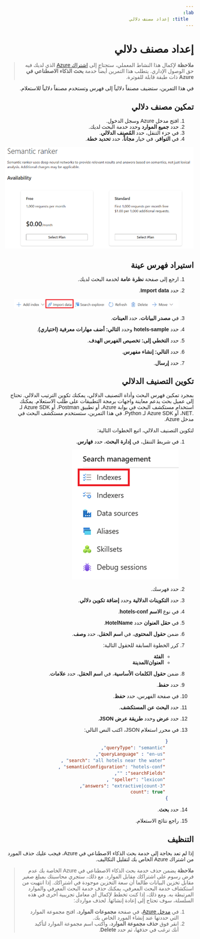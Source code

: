 ```yaml
---
lab:
  title: إعداد مصنف دلالي
---
```

<style>
  body {
    direction: rtl;
    text-align: right;
    font-family: Arial, sans-serif; /* Ensure Arabic fonts are supported */
  }

  h1, h2, h3, h4, h5, h6 {
    text-align: right;
  }

  p {
    text-align: right;
  }
</style>


# إعداد مصنف دلالي

> **ملاحظة** لإكمال هذا النشاط المعملي، ستحتاج إلى [اشتراك Azure](https://azure.microsoft.com/free?azure-portal=true) الذي لديك فيه حق الوصول الإداري. يتطلب هذا التمرين أيضاً خدمة **بحث الذكاء الاصطناعي في Azure** ذات طبقة قابلة للفوترة.

في هذا التمرين، ستضيف مصنفاً دلالياً إلى فهرس وتستخدم مصنفاً دلالياً للاستعلام.

## تمكين مصنف دلالي

1. افتح مدخل Azure وسجل الدخول.
1. حدد **جميع الموارد** وحدد خدمة البحث لديك.
1. في جزء التنقل، حدد **المُصنف الدلالي**.
1. في **التوافر**، في خيار **مجاناً**، حدد **تحديد خطة**.

![لقطة شاشة لمربع حوار المصنف الدلالي.](../media/semantic-search/semanticsearch.png)

## استيراد فهرس عينة

1. ارجع إلى صفحة **نظرة عامة** لخدمة البحث لديك.
1. حدد **Import data**.

    ![لقطة شاشة لزر استيراد البيانات.](../media/semantic-search/importdata.png)

1. في **مصدر البيانات**، حدد **العينات**.
1. حدد **hotels-sample** وحدد **التالي: أضف مهارات معرفية (اختياري)**.
1. حدد **التخطي إلى: تخصيص الفهرس الهدف**.
1. حدد **التالي: إنشاء مفهرس**.
1. حدد **إرسال**.

## تكوين التصنيف الدلالي

بمجرد تمكين فهرس البحث وأداة التصنيف الدلالي، يمكنك تكوين الترتيب الدلالي. تحتاج إلى عميل بحث يدعم معاينة واجهات برمجة التطبيقات على طلب الاستعلام. يمكنك استخدام مستكشف البحث في بوابة Azure، أو تطبيق Postman، أو Azure SDK لـ .NET، أو Azure SDK لـ Python. في هذا التمرين، ستستخدم مستكشف البحث في مدخل Azure.

لتكوين التصنيف الدلالي، اتبع الخطوات التالية:

1. في شريط التنقل، في **إدارة البحث**، حدد **فهارس**.

    ![لقطة شاشة لزر الفهارس.](../media/semantic-search/indexes.png)

1. حدد فهرسك.
1. حدد **التكوينات الدلالية** وحدد **إضافة تكوين دلالي**.
1. في نوع **الاسم** **hotels-conf**.
1. في **حقل العنوان** حدد **HotelName**.
1. ضمن **حقول المحتوى**، في **اسم الحقل**، حدد **وصف**.
1. كرر الخطوة السابقة للحقول التالية:
    - **الفئة**
    - **العنوان/المدينة**
1. ضمن **حقول الكلمات الأساسية**، في **اسم الحقل**، حدد **علامات**.
1. حدد **حفظ**.
1. في صفحة الفهرس، حدد **حفظ**.
1. حدد **البحث عن المستكشف**.
1. حدد **عرض** وحدد **طريقة عرض JSON**.
1. في محرر استعلام JSON، اكتب النص التالي:

    ```json
        {
         "queryType": "semantic",
         "queryLanguage" : "en-us",
         "search": "all hotels near the water" , 
         "semanticConfiguration": "hotels-conf" , 
         "searchFields": "",
         "speller": "lexicon" , 
         "answers": "extractive|count-3",
         "count": true
        }
    ```

1. حدد **بحث**.
1. راجع نتائج الاستعلام.

## التنظيف

إذا لم تعد بحاجة إلى خدمة بحث الذكاء الاصطناعي في Azure، فيجب عليك حذف المورد من اشتراك Azure الخاص بك لتقليل التكاليف.

>**ملاحظة** يضمن حذف خدمة بحث الذكاء الاصطناعي في Azure الخاصة بك عدم فرض رسوم على اشتراكك مقابل الموارد. مع ذلك، ستجري محاسبتك بمبلغ صغير مقابل تخزين البيانات طالما أن سعة التخزين موجودة في اشتراكك. إذا انتهيت من استكشاف خدمة البحث المعرفي، يمكنك حذف خدمة البحث المعرفي والموارد المرتبطة به. ومع ذلك، إذا كنت تخطط لإكمال أي معامل تجريبية أخرى في هذه السلسلة، سوف تحتاج إلى إعادة إنشائها.
> لحذف مواردك:
> 1. في [مدخل Azure](https://portal.azure.com?azure-portal=true )، في صفحة **مجموعات الموارد**، افتح مجموعة الموارد التي حددتها عند إنشاء المورد الخاص بك.
> 1. انقر فوق **حذف مجموعة الموارد**، واكتب اسم مجموعة الموارد لتأكيد أنك ترغب في حذفها، ثم حدد **Delete**.
